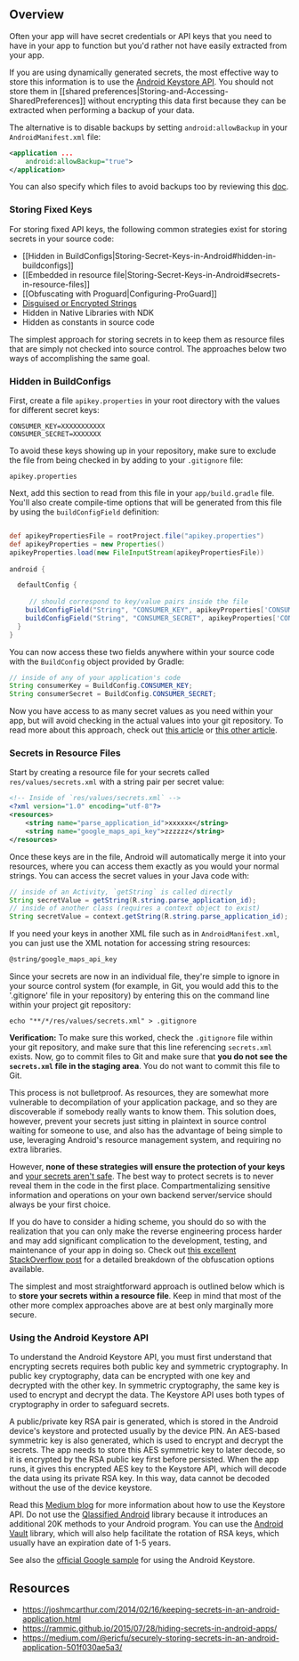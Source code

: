 ## Overview

Often your app will have secret credentials or API keys that you need to have in your app to function but you'd rather not have easily extracted from your app.  

If you are using dynamically generated secrets, the most effective way to store this information is to use the [Android Keystore API](https://developer.android.com/training/articles/keystore.html).  You should not store them in [[shared preferences|Storing-and-Accessing-SharedPreferences]] without encrypting this data first because they can be extracted when performing a backup of your data.  

The alternative is to disable backups by setting `android:allowBackup` in your `AndroidManifest.xml` file:

```xml
<application ...
    android:allowBackup="true">
</application>
```

You can also specify which files to avoid backups too by reviewing this [doc](https://developer.android.com/guide/topics/data/autobackup.html#Files).

### Storing Fixed Keys

For storing fixed API keys, the following common strategies exist for storing secrets in your source code:

 * [[Hidden in BuildConfigs|Storing-Secret-Keys-in-Android#hidden-in-buildconfigs]]
 * [[Embedded in resource file|Storing-Secret-Keys-in-Android#secrets-in-resource-files]]
 * [[Obfuscating with Proguard|Configuring-ProGuard]]
 * [Disguised or Encrypted Strings](https://developer.android.com/training/articles/keystore.html)
 * Hidden in Native Libraries with NDK
 * Hidden as constants in source code

The simplest approach for storing secrets in to keep them as resource files that are simply not checked into source control.   The approaches below two ways of accomplishing the same goal.

### Hidden in BuildConfigs

First, create a file `apikey.properties` in your root directory with the values for different secret keys:

```
CONSUMER_KEY=XXXXXXXXXXX
CONSUMER_SECRET=XXXXXXX
```

To avoid these keys showing up in your repository, make sure to exclude the file from being checked in by adding to your `.gitignore` file:

```
apikey.properties
```

Next, add this section to read from this file in your `app/build.gradle` file.  You'll also create compile-time options that will be generated from this file by using the `buildConfigField` definition:

```gradle

def apikeyPropertiesFile = rootProject.file("apikey.properties")
def apikeyProperties = new Properties()
apikeyProperties.load(new FileInputStream(apikeyPropertiesFile))
 
android {

  defaultConfig {
     
     // should correspond to key/value pairs inside the file   
    buildConfigField("String", "CONSUMER_KEY", apikeyProperties['CONSUMER_KEY'])
    buildConfigField("String", "CONSUMER_SECRET", apikeyProperties['CONSUMER_SECRET'])
  }
}
```

You can now access these two fields anywhere within your source code with the `BuildConfig` object provided by Gradle:

```java
// inside of any of your application's code
String consumerKey = BuildConfig.CONSUMER_KEY;
String consumerSecret = BuildConfig.CONSUMER_SECRET;
```

Now you have access to as many secret values as you need within your app, but will avoid checking in the actual values into your git repository. To read more about this approach, check out [this article](https://medium.com/@geocohn/keeping-your-android-projects-secrets-secret-393b8855765d) or [this other article](http://www.rainbowbreeze.it/environmental-variables-api-key-and-secret-buildconfig-and-android-studio/).

### Secrets in Resource Files

Start by creating a resource file for your secrets called `res/values/secrets.xml` with a string pair per secret value:

```xml
<!-- Inside of `res/values/secrets.xml` -->
<?xml version="1.0" encoding="utf-8"?>
<resources>
    <string name="parse_application_id">xxxxxx</string>
    <string name="google_maps_api_key">zzzzzz</string>
</resources>
```

Once these keys are in the file, Android will automatically merge it into your resources, where you can access them exactly as you would your normal strings. You can access the secret values in your Java code with:

```java
// inside of an Activity, `getString` is called directly
String secretValue = getString(R.string.parse_application_id);
// inside of another class (requires a context object to exist)
String secretValue = context.getString(R.string.parse_application_id);
```

If you need your keys in another XML file such as in `AndroidManifest.xml`, you can just use the XML notation for accessing string resources:

```xml
@string/google_maps_api_key
```

Since your secrets are now in an individual file, they're simple to ignore in your source control system (for example, in Git, you would add this to the '.gitignore' file in your repository) by entering this on the command line within your project git repository:

```
echo "**/*/res/values/secrets.xml" > .gitignore
```

**Verification:** To make sure this worked, check the `.gitignore` file within your git repository, and make sure that this line referencing `secrets.xml` exists. Now, go to commit files to Git and make sure that **you do not see the `secrets.xml` file in the staging area**. You do not want to commit this file to Git.

This process is not bulletproof. As resources, they are somewhat more vulnerable to decompilation of your application package, and so they are discoverable if somebody really wants to know them. This solution does, however, prevent your secrets just sitting in plaintext in source control waiting for someone to use, and also has the advantage of being simple to use, leveraging Android's resource management system, and requiring no extra libraries.


However, **none of these strategies will ensure the protection of your keys** and [your secrets aren't safe](https://rammic.github.io/2015/07/28/hiding-secrets-in-android-apps/). The best way to protect secrets is to never reveal them in the code in the first place. Compartmentalizing sensitive information and operations on your own backend server/service should always be your first choice. 

If you do have to consider a hiding scheme, you should do so with the realization that you can only make the reverse engineering process harder and may add significant complication to the development, testing, and maintenance of your app in doing so. Check out [this excellent StackOverflow post](https://stackoverflow.com/a/14572051/313399) for a detailed breakdown of the obfuscation options available.

The simplest and most straightforward approach is outlined below which is to **store your secrets within a resource file**. Keep in mind that most of the other more complex approaches above are at best only marginally more secure.

### Using the Android Keystore API

To understand the Android Keystore API, you must first understand that encrypting secrets requires both public key and symmetric cryptography.  In public key cryptography, data can be encrypted with one key and decrypted with the other key.  In symmetric cryptography, the same key is used to encrypt and decrypt the data.   The Keystore API uses both types of cryptography in order to safeguard secrets.

A public/private key RSA pair is generated, which is stored in the Android device's keystore and protected usually by the device PIN.  An AES-based symmetric key is also generated, which is used to encrypt and decrypt the secrets.  The app needs to store this AES symmetric key to later decode, so it is encrypted by the RSA public key first before persisted.  When the app runs, it gives this encrypted AES key to the Keystore API, which will decode the data using its private RSA key.  In this way, data cannot be decoded without the use of the device keystore.

Read this [Medium blog](https://medium.com/@ericfu/securely-storing-secrets-in-an-android-application-501f030ae5a3) for more information about how to use the Keystore API.   Do not use the [Qlassified Android](https://github.com/Q42/Qlassified-Android) library because it introduces an additional 20K methods to your Android program.  You can use the [Android Vault](https://github.com/BottleRocketStudios/Android-Vault/tree/master/AndroidVault/vault/src/androidTest/java/com/bottlerocketstudios/vault) library, which will also help facilitate the rotation of RSA keys, which usually have an expiration date of 1-5 years.

See also the [official Google sample](https://github.com/googlesamples/android-BasicAndroidKeyStore) for using the Android Keystore.

## Resources

* <https://joshmcarthur.com/2014/02/16/keeping-secrets-in-an-android-application.html>
* <https://rammic.github.io/2015/07/28/hiding-secrets-in-android-apps/>
* <https://medium.com/@ericfu/securely-storing-secrets-in-an-android-application-501f030ae5a3/>